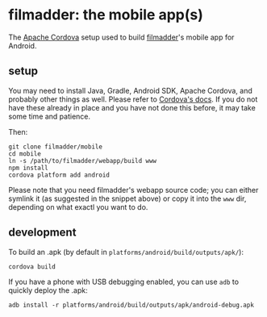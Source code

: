 # filmadder: the mobile app(s)

The [Apache Cordova][ac] setup used to build [filmadder][fa]'s mobile app for
Android.


## setup

You may need to install Java, Gradle, Android SDK, Apache Cordova, and probably
other things as well. Please refer to [Cordova's docs][cd]. If you do not have
these already in place and you have not done this before, it may take some time
and patience.

Then:

```fish
git clone filmadder/mobile
cd mobile
ln -s /path/to/filmadder/webapp/build www
npm install
cordova platform add android
```

Please note that you need filmadder's webapp source code; you can either symlink
it (as suggested in the snippet above) or copy it into the `www` dir, depending
on what exactl you want to do.


## development

To build an .apk (by default in `platforms/android/build/outputs/apk/`):

```fish
cordova build
```

If you have a phone with USB debugging enabled, you can use `adb` to quickly
deploy the .apk:

```fish
adb install -r platforms/android/build/outputs/apk/android-debug.apk
```

[ac]: https://cordova.apache.org/
[cd]: https://cordova.apache.org/docs/en/latest/guide/platforms/android/
[fa]: https://filmadder.com/
